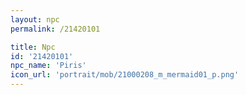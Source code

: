 ```yaml
---
layout: npc
permalink: /21420101

title: Npc
id: '21420101'
npc_name: 'Piris'
icon_url: 'portrait/mob/21000208_m_mermaid01_p.png'
---
```

